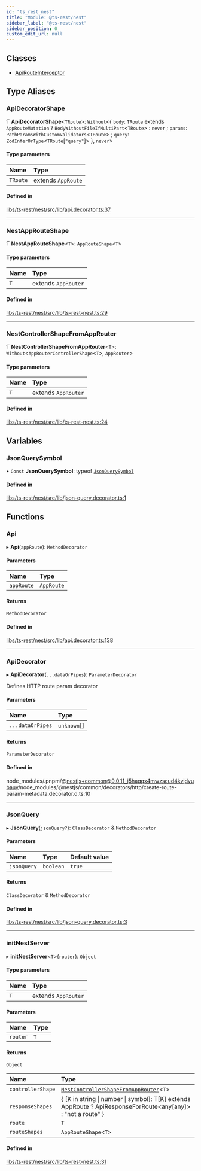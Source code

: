 ```yaml
---
id: "ts_rest_nest"
title: "Module: @ts-rest/nest"
sidebar_label: "@ts-rest/nest"
sidebar_position: 0
custom_edit_url: null
---
```


## Classes

- [ApiRouteInterceptor](../classes/ts_rest_nest.ApiRouteInterceptor.md)

## Type Aliases

### ApiDecoratorShape

Ƭ **ApiDecoratorShape**<`TRoute`\>: `Without`<{ `body`: `TRoute` extends `AppRouteMutation` ? `BodyWithoutFileIfMultiPart`<`TRoute`\> : `never` ; `params`: `PathParamsWithCustomValidators`<`TRoute`\> ; `query`: `ZodInferOrType`<`TRoute`[``"query"``]\>  }, `never`\>

#### Type parameters

| Name | Type |
| :------ | :------ |
| `TRoute` | extends `AppRoute` |

#### Defined in

[libs/ts-rest/nest/src/lib/api.decorator.ts:37](https://github.com/oliverbutler/tscont/blob/2b17a44/libs/ts-rest/nest/src/lib/api.decorator.ts#L37)

___

### NestAppRouteShape

Ƭ **NestAppRouteShape**<`T`\>: `AppRouteShape`<`T`\>

#### Type parameters

| Name | Type |
| :------ | :------ |
| `T` | extends `AppRouter` |

#### Defined in

[libs/ts-rest/nest/src/lib/ts-rest-nest.ts:29](https://github.com/oliverbutler/tscont/blob/2b17a44/libs/ts-rest/nest/src/lib/ts-rest-nest.ts#L29)

___

### NestControllerShapeFromAppRouter

Ƭ **NestControllerShapeFromAppRouter**<`T`\>: `Without`<`AppRouterControllerShape`<`T`\>, `AppRouter`\>

#### Type parameters

| Name | Type |
| :------ | :------ |
| `T` | extends `AppRouter` |

#### Defined in

[libs/ts-rest/nest/src/lib/ts-rest-nest.ts:24](https://github.com/oliverbutler/tscont/blob/2b17a44/libs/ts-rest/nest/src/lib/ts-rest-nest.ts#L24)

## Variables

### JsonQuerySymbol

• `Const` **JsonQuerySymbol**: typeof [`JsonQuerySymbol`](ts_rest_nest.md#jsonquerysymbol)

#### Defined in

[libs/ts-rest/nest/src/lib/json-query.decorator.ts:1](https://github.com/oliverbutler/tscont/blob/2b17a44/libs/ts-rest/nest/src/lib/json-query.decorator.ts#L1)

## Functions

### Api

▸ **Api**(`appRoute`): `MethodDecorator`

#### Parameters

| Name | Type |
| :------ | :------ |
| `appRoute` | `AppRoute` |

#### Returns

`MethodDecorator`

#### Defined in

[libs/ts-rest/nest/src/lib/api.decorator.ts:138](https://github.com/oliverbutler/tscont/blob/2b17a44/libs/ts-rest/nest/src/lib/api.decorator.ts#L138)

___

### ApiDecorator

▸ **ApiDecorator**(`...dataOrPipes`): `ParameterDecorator`

Defines HTTP route param decorator

#### Parameters

| Name | Type |
| :------ | :------ |
| `...dataOrPipes` | `unknown`[] |

#### Returns

`ParameterDecorator`

#### Defined in

node_modules/.pnpm/@nestjs+common@9.0.11_j5hagqx4mwzscud4kyjdvubauy/node_modules/@nestjs/common/decorators/http/create-route-param-metadata.decorator.d.ts:10

___

### JsonQuery

▸ **JsonQuery**(`jsonQuery?`): `ClassDecorator` & `MethodDecorator`

#### Parameters

| Name | Type | Default value |
| :------ | :------ | :------ |
| `jsonQuery` | `boolean` | `true` |

#### Returns

`ClassDecorator` & `MethodDecorator`

#### Defined in

[libs/ts-rest/nest/src/lib/json-query.decorator.ts:3](https://github.com/oliverbutler/tscont/blob/2b17a44/libs/ts-rest/nest/src/lib/json-query.decorator.ts#L3)

___

### initNestServer

▸ **initNestServer**<`T`\>(`router`): `Object`

#### Type parameters

| Name | Type |
| :------ | :------ |
| `T` | extends `AppRouter` |

#### Parameters

| Name | Type |
| :------ | :------ |
| `router` | `T` |

#### Returns

`Object`

| Name | Type |
| :------ | :------ |
| `controllerShape` | [`NestControllerShapeFromAppRouter`](ts_rest_nest.md#nestcontrollershapefromapprouter)<`T`\> |
| `responseShapes` | { [K in string \| number \| symbol]: T[K] extends AppRoute ? ApiResponseForRoute<any[any]\> : "not a route" } |
| `route` | `T` |
| `routeShapes` | `AppRouteShape`<`T`\> |

#### Defined in

[libs/ts-rest/nest/src/lib/ts-rest-nest.ts:31](https://github.com/oliverbutler/tscont/blob/2b17a44/libs/ts-rest/nest/src/lib/ts-rest-nest.ts#L31)
